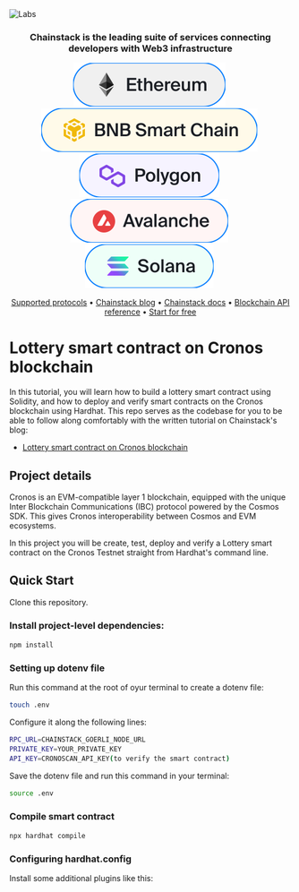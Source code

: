 <img width="1200" alt="Labs" src="https://user-images.githubusercontent.com/99700157/213291931-5a822628-5b8a-4768-980d-65f324985d32.png">

<p>
 <h3 align="center">Chainstack is the leading suite of services connecting developers with Web3 infrastructure</h3>
</p>

<p align="center">
  <a target="_blank" href="https://chainstack.com/build-better-with-ethereum/"><img src="https://github.com/soos3d/blockchain-badges/blob/main/protocols_badges/Ethereum.svg" /></a>&nbsp;  
  <a target="_blank" href="https://chainstack.com/build-better-with-bnb-smart-chain/"><img src="https://github.com/soos3d/blockchain-badges/blob/main/protocols_badges/BNB.svg" /></a>&nbsp;
  <a target="_blank" href="https://chainstack.com/build-better-with-polygon/"><img src="https://github.com/soos3d/blockchain-badges/blob/main/protocols_badges/Polygon.svg" /></a>&nbsp;
  <a target="_blank" href="https://chainstack.com/build-better-with-avalanche/"><img src="https://github.com/soos3d/blockchain-badges/blob/main/protocols_badges/Avalanche.svg" /></a>&nbsp;
  <a target="_blank" href="https://chainstack.com/build-better-with-solana/"><img src="https://github.com/soos3d/blockchain-badges/blob/main/protocols_badges/Solana.svg" /></a>&nbsp;
</p>

<p align="center">
  <a target="_blank" href="https://chainstack.com/protocols/">Supported protocols</a> •
  <a target="_blank" href="https://chainstack.com/blog/">Chainstack blog</a> •
  <a target="_blank" href="https://docs.chainstack.com/">Chainstack docs</a> •
  <a target="_blank" href="https://docs.chainstack.com/api/">Blockchain API reference</a> •
  <a target="_blank" href="https://console.chainstack.com/user/account/create">Start for free</a>
</p>

# Lottery smart contract on Cronos blockchain

In this tutorial, you will learn how to build a lottery smart contract using Solidity, and how to deploy and verify smart contracts on the Cronos blockchain using Hardhat.
This repo serves as the codebase for you to be able to follow along comfortably with the written tutorial on Chainstack's blog:

- [Lottery smart contract on Cronos blockchain](https://chainstack.com/lottery-smart-contract-on-cronos-blockchain/ "Lottery smart contract on Cronos blockchain")

## Project details

Cronos is an EVM-compatible layer 1 blockchain, equipped with the unique Inter Blockchain Communications (IBC) protocol powered by the Cosmos SDK. This gives Cronos interoperability between Cosmos and EVM ecosystems.

In this project you will be create, test, deploy and verify a Lottery smart contract on the Cronos Testnet straight from Hardhat's command line.

## Quick Start

Clone this repository.

### Install project-level dependencies:
```bash
npm install
```

### Setting up dotenv file

Run this command at the root of oyur terminal to create a dotenv file:
```bash
touch .env
```
Configure it along the following lines:

```bash
RPC_URL=CHAINSTACK_GOERLI_NODE_URL
PRIVATE_KEY=YOUR_PRIVATE_KEY
API_KEY=CRONOSCAN_API_KEY(to verify the smart contract)
```
Save the dotenv file and run this command in your terminal:

```bash
source .env
```


### Compile smart contract
```bash
npx hardhat compile
```

### Configuring hardhat.config

Install some additional plugins like this:



